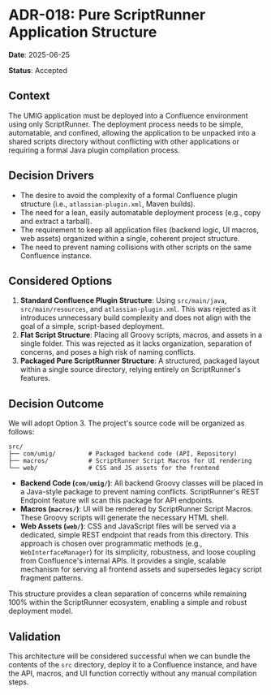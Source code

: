 # ADR-018: Pure ScriptRunner Application Structure

**Date**: 2025-06-25

**Status**: Accepted

## Context

The UMIG application must be deployed into a Confluence environment using only ScriptRunner. The deployment process needs to be simple, automatable, and confined, allowing the application to be unpacked into a shared scripts directory without conflicting with other applications or requiring a formal Java plugin compilation process.

## Decision Drivers

- The desire to avoid the complexity of a formal Confluence plugin structure (i.e., `atlassian-plugin.xml`, Maven builds).
- The need for a lean, easily automatable deployment process (e.g., copy and extract a tarball).
- The requirement to keep all application files (backend logic, UI macros, web assets) organized within a single, coherent project structure.
- The need to prevent naming collisions with other scripts on the same Confluence instance.

## Considered Options

1. **Standard Confluence Plugin Structure**: Using `src/main/java`, `src/main/resources`, and `atlassian-plugin.xml`. This was rejected as it introduces unnecessary build complexity and does not align with the goal of a simple, script-based deployment.
2. **Flat Script Structure**: Placing all Groovy scripts, macros, and assets in a single folder. This was rejected as it lacks organization, separation of concerns, and poses a high risk of naming conflicts.
3. **Packaged Pure ScriptRunner Structure**: A structured, packaged layout within a single source directory, relying entirely on ScriptRunner's features.

## Decision Outcome

We will adopt Option 3. The project's source code will be organized as follows:

```
src/
├── com/umig/         # Packaged backend code (API, Repository)
├── macros/           # ScriptRunner Script Macros for UI rendering
└── web/              # CSS and JS assets for the frontend
```

- **Backend Code (`com/umig/`)**: All backend Groovy classes will be placed in a Java-style package to prevent naming conflicts. ScriptRunner's REST Endpoint feature will scan this package for API endpoints.
- **Macros (`macros/`)**: UI will be rendered by ScriptRunner Script Macros. These Groovy scripts will generate the necessary HTML shell.
- **Web Assets (`web/`)**: CSS and JavaScript files will be served via a dedicated, simple REST endpoint that reads from this directory. This approach is chosen over programmatic methods (e.g., `WebInterfaceManager`) for its simplicity, robustness, and loose coupling from Confluence's internal APIs. It provides a single, scalable mechanism for serving all frontend assets and supersedes legacy script fragment patterns.

This structure provides a clean separation of concerns while remaining 100% within the ScriptRunner ecosystem, enabling a simple and robust deployment model.

## Validation

This architecture will be considered successful when we can bundle the contents of the `src` directory, deploy it to a Confluence instance, and have the API, macros, and UI function correctly without any manual compilation steps.